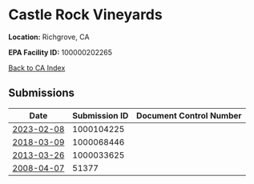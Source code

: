 # Castle Rock Vineyards

**Location:** Richgrove, CA

**EPA Facility ID:** 100000202265

[Back to CA Index](../../index.md)

## Submissions

| Date | Submission ID | Document Control Number |
|------|--------------|-------------------------|
| [2023-02-08](submissions/1000104225.md) | 1000104225 |  |
| [2018-03-09](submissions/1000068446.md) | 1000068446 |  |
| [2013-03-26](submissions/1000033625.md) | 1000033625 |  |
| [2008-04-07](submissions/51377.md) | 51377 |  |
